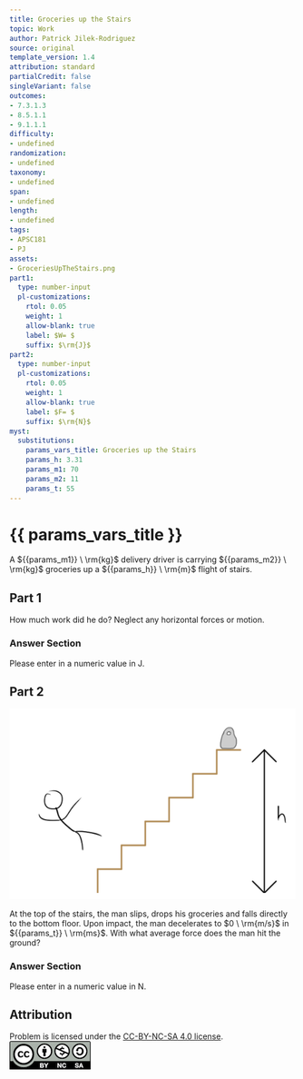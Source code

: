 ```yaml
---
title: Groceries up the Stairs
topic: Work
author: Patrick Jilek-Rodriguez
source: original
template_version: 1.4
attribution: standard
partialCredit: false
singleVariant: false
outcomes:
- 7.3.1.3
- 8.5.1.1
- 9.1.1.1
difficulty:
- undefined
randomization:
- undefined
taxonomy:
- undefined
span:
- undefined
length:
- undefined
tags:
- APSC181
- PJ
assets:
- GroceriesUpTheStairs.png
part1:
  type: number-input
  pl-customizations:
    rtol: 0.05
    weight: 1
    allow-blank: true
    label: $W= $
    suffix: $\rm{J}$
part2:
  type: number-input
  pl-customizations:
    rtol: 0.05
    weight: 1
    allow-blank: true
    label: $F= $
    suffix: $\rm{N}$
myst:
  substitutions:
    params_vars_title: Groceries up the Stairs
    params_h: 3.31
    params_m1: 70
    params_m2: 11
    params_t: 55
---
```

# {{ params_vars_title }}
A ${{params_m1}} \ \rm{kg}$ delivery driver is carrying ${{params_m2}} \ \rm{kg}$ groceries up a ${{params_h}} \ \rm{m}$ flight of stairs.

## Part 1

How much work did he do?
Neglect any horizontal forces or motion.

### Answer Section

Please enter in a numeric value in J.

## Part 2

<img src="GroceriesUpTheStairs.png" width=600 alt="A man falling down a flight of stairs of height h." >

At the top of the stairs, the man slips, drops his groceries and falls directly to the bottom floor.
Upon impact, the man decelerates to $0 \ \rm{m/s}$ in ${{params_t}} \ \rm{ms}$.
With what average force does the man hit the ground?

### Answer Section

Please enter in a numeric value in N.

## Attribution

Problem is licensed under the [CC-BY-NC-SA 4.0 license](https://creativecommons.org/licenses/by-nc-sa/4.0/).<br> ![The Creative Commons 4.0 license requiring attribution-BY, non-commercial-NC, and share-alike-SA license.](https://raw.githubusercontent.com/firasm/bits/master/by-nc-sa.png)
